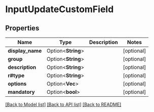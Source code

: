 # InputUpdateCustomField

## Properties

Name | Type | Description | Notes
------------ | ------------- | ------------- | -------------
**display_name** | Option<**String**> |  | [optional]
**group** | Option<**String**> |  | [optional]
**description** | Option<**String**> |  | [optional]
**r#type** | Option<**String**> |  | [optional]
**options** | Option<**Vec<String>**> |  | [optional]
**mandatory** | Option<**bool**> |  | [optional]

[[Back to Model list]](../README.md#documentation-for-models) [[Back to API list]](../README.md#documentation-for-api-endpoints) [[Back to README]](../README.md)


